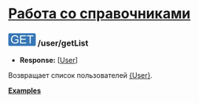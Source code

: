 [Работа со справочниками](../../index.md)
=========================================

### ![GET](../../../../img/get.png) /user/getList
* **Response:** [[User](../../../../types.md#user)]

Возвращает список пользователей [{User}](../../../../types.md#user).

**[Examples](examples/getList.md)**